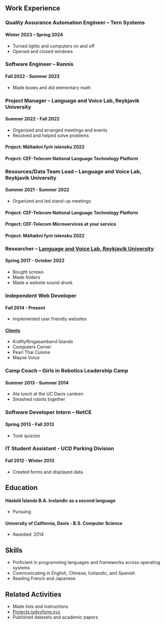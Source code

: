 ## Work Experience

### Quality Assurance Automation Engineer – Tern Systems
#### Winter 2023 – Spring 2024
- Turned lights and computers on and off
- Opened and closed windows

### Software Engineer – Rannís
#### Fall 2022 - Summer 2023
- Made boxes and did elementary math

### Project Manager – Language and Voice Lab, Reykjavik University
#### Summer 2022 - Fall 2022
- Organized and arranged meetings and events
- Resolved and helped solve problems

#### Project: Máltækni fyrir íslensku 2022
#### Project: CEF-Telecom National Language Technology Platform

### Resources/Data Team Lead – Language and Voice Lab, Reykjavík University
#### Summer 2021 - Summer 2022
- Organized and led stand-up meetings

#### Project: CEF-Telecom National Language Technology Platform
#### Project: CEF-Telecom Microservices at your service
#### Project: Máltækni fyrir íslensku 2022

### Researcher – [Language and Voice Lab, Reykjavik University](https://lvl.ru.is/)
#### Spring 2017 - October 2022
- Bought screws
- Made folders
- Made a website sound drunk

### Independent Web Developer
#### Fall 2014 - Present
- Implemented user friendly websites

#### [Clients](https://judyyfong.xyz/tagged/clients)
- Kraftlyftingasamband Íslands
- Computers Corner
- Pearl Thai Cuisine
- Mayne Voice

### Camp Coach – Girls in Robotics Leadership Camp
#### Summer 2013 - Summer 2014
- Ate lunch at the UC Davis canteen
- Smashed robots together

### Software Developer Intern – NetCE
#### Spring 2013 - Fall 2013
- Took quizzes

### IT Student Assistant - UCD Parking Division
#### Fall 2012 - Winter 2013
- Created forms and displayed data

## Education

#### Háskóli Íslands B.A. Icelandic as a second language
- Pursuing

#### University of California, Davis - B.S. Computer Science
- Awarded: 2014

## Skills
- Proficient in programming languages and frameworks across operating systems
- Communicating in English, Chinese, Icelandic, and Spanish
- Reading French and Japanese

## Related Activities
- Made lists and instructions
- [Projects.judyyfong.xyz](https://projects.judyyfong.xyz)
- Published datasets and academic papers
